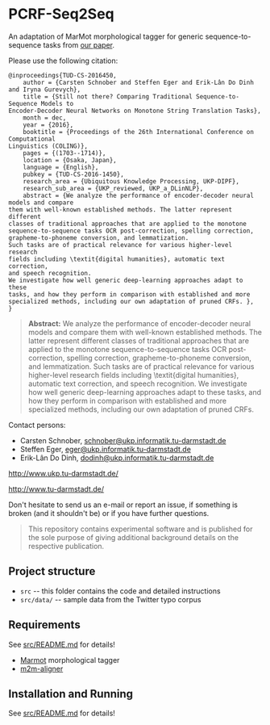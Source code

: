 # PCRF-Seq2Seq

An adaptation of MarMot morphological tagger for generic sequence-to-sequence tasks from [our paper](http://aclweb.org/anthology/C16-1160).


Please use the following citation:

```
@inproceedings{TUD-CS-2016450,
	author = {Carsten Schnober and Steffen Eger and Erik-Lân Do Dinh and Iryna Gurevych},
	title = {Still not there? Comparing Traditional Sequence-to-Sequence Models to
Encoder-Decoder Neural Networks on Monotone String Translation Tasks},
	month = dec,
	year = {2016},
	booktitle = {Proceedings of the 26th International Conference on Computational
Linguistics (COLING)},
	pages = {(1703--1714)},
	location = {Osaka, Japan},
	language = {English},
	pubkey = {TUD-CS-2016-1450},
	research_area = {Ubiquitous Knowledge Processing, UKP-DIPF},
	research_sub_area = {UKP_reviewed, UKP_a_DLinNLP},
	abstract = {We analyze the performance of encoder-decoder neural models and compare
them with well-known established methods. The latter represent different
classes of traditional approaches that are applied to the monotone
sequence-to-sequence tasks OCR post-correction, spelling correction,
grapheme-to-phoneme conversion, and lemmatization.
Such tasks are of practical relevance for various higher-level research
fields including \textit{digital humanities}, automatic text correction,
and speech recognition. 
We investigate how well generic deep-learning approaches adapt to these
tasks, and how they perform in comparison with established and more
specialized methods, including our own adaptation of pruned CRFs. },
}
```

> **Abstract:** We analyze the performance of encoder-decoder neural models and compare them with well-known established methods. The latter represent different classes of traditional approaches that are applied to the monotone sequence-to-sequence tasks OCR post-correction, spelling correction, grapheme-to-phoneme conversion, and lemmatization.
Such tasks are of practical relevance for various higher-level research fields including \textit{digital humanities}, automatic text correction, and speech recognition. 
We investigate how well generic deep-learning approaches adapt to these tasks, and how they perform in comparison with established and more specialized methods, including our own adaptation of pruned CRFs. 


Contact persons: 
  * Carsten Schnober, schnober@ukp.informatik.tu-darmstadt.de
  * Steffen Eger, eger@ukp.informatik.tu-darmstadt.de
  * Erik-Lân Do Dinh, dodinh@ukp.informatik.tu-darmstadt.de

http://www.ukp.tu-darmstadt.de/

http://www.tu-darmstadt.de/


Don't hesitate to send us an e-mail or report an issue, if something is broken (and it shouldn't be) or if you have further questions.

> This repository contains experimental software and is published for the sole purpose of giving additional background details on the respective publication. 

## Project structure

* `src` -- this folder contains the code and detailed instructions
* `src/data/` -- sample data from the Twitter typo corpus

## Requirements
See [src/README.md](src/README.md) for details!

* [Marmot](https://github.com/muelletm/cistern/) morphological tagger
* [m2m-aligner](https://github.com/letter-to-phoneme/m2m-aligner) 

## Installation and Running
See [src/README.md](src/README.md) for details!
 

